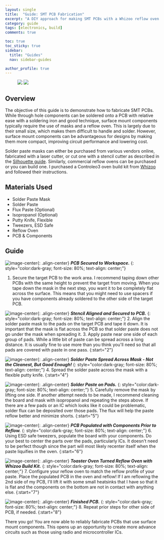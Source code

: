 ```yaml
---
layout: single
title:  "Guide: SMT PCB Fabrication"
excerpt: "A DIY approach for making SMT PCBs with a Whizoo reflow oven."
category: guide
tags: [electronics, build]
comments: true

toc: true
toc_sticky: true
sidebar:
  title: "Guides"
  nav: sidebar-guides

author_profile: true
---
```


<figure class="half">
    <a href="/assets/images/posts/Reflow/ReflowPCBBare.jpg"><img src="/assets/images/posts/Reflow/ReflowPCBBare.jpg"></a>
    <a href="/assets/images/posts/Reflow/R1_Front_Photo.jpg"><img src="/assets/images/posts/Reflow/R1_Front_Photo.jpg"></a>

</figure>

## Overview
The objective of this guide is to demonstrate how to fabricate SMT PCBs. While through hole components can be soldered onto a PCB with relative ease with a soldering iron and good technique, surface mount components typically require the use of masks and a reflow oven. This is largely due to their small size, which makes them difficult to handle and solder. However, surface mount components can be advantageous for designs by making them more compact, improving circuit performance and lowering cost.

Solder paste masks can either be purchased from various vendors online, fabricated with a laser cutter, or cut one with a stencil cutter as described in the [Silhouette guide](/guides/SilhouetteServer). Similarly, commercial reflow ovens can be purchased or you can build one. I purchased a Controleo3 oven build kit from [Whizoo](https://www.whizoo.com/buy) and followed their instructions.

## Materials Used

* Solder Paste Mask
* Solder Paste
* Flux Paste (Optional)
* Isopropanol (Optional)
* Putty Knife, Flexible
* Tweezers, ESD Safe
* Reflow Oven
* PCB & Components

## Guide

![image-center](/assets/images/posts/Reflow/ReflowPCBMount.jpg){: .align-center}
***PCB Secured to Workspace.***
{: style="color:dark-gray; font-size: 80%; text-align: center;"}

1. Secure the target PCB to the work area. I recommend taping down other PCBs with the same height to prevent the target from moving. When you tape down the mask in the next step, you want it to be completely flat across the surface. This means that you might need to use spacers if you have components already soldered to the other side of the target PCB.

![image-center](/assets/images/posts/Reflow/ReflowPCBStencil.jpg){: .align-center}
***Stencil Aligned and Secured to PCB.***
{: style="color:dark-gray; font-size: 80%; text-align: center;"}
2. Align the solder paste mask to the pads on the target PCB and tape it down. It is important that the mask is flat across the PCB so that solder paste does not go under the mask when spreading it.
3. Apply paste near one side of each group of pads. While a little bit of paste can be spread across a long distance. It is usually fine to use more than you think you'll need so that all pads are covered with paste in one pass.
{:start="2"}

![image-center](/assets/images/posts/Reflow/ReflowPCBSwipe.jpg){: .align-center}
***Solder Paste Spread Across Mask - Not the Cleanest, But Good Enough!***
{: style="color:dark-gray; font-size: 80%; text-align: center;"}
4. Spread the solder paste across the mask with a flexible putty knife.
{:start="4"}

![image-center](/assets/images/posts/Reflow/ReflowPCBPaste.jpg){: .align-center}
***Solder Paste on Pads.***
{: style="color:dark-gray; font-size: 80%; text-align: center;"}
5. Carefully remove the mask by lifting one side. If another attempt needs to be made, I recommend cleaning the board and mask with isopropanol and repeating the steps above. If there are a few pads or an IC which looks like it could be problematic, solder flux can be deposited over those pads. The flux will help the paste reflow better and minimize shorts.
{:start="5"}

![image-center](/assets/images/posts/Reflow/ReflowPCBPop.jpg){: .align-center}
***PCB Populated with Components Prior to Reflow.***
{: style="color:dark-gray; font-size: 80%; text-align: center;"}
6. Using ESD safe tweezers, populate the board with your components. Do your best to center the parts over the pads, particularly ICs. It doesn't need to be perfect though since the part will most likely recenter itself when the paste liquifies in the oven.
{:start="6"}

![image-center](/assets/images/posts/Reflow/ReflowOven.jpg){: .align-center}
***Toaster Oven Turned Reflow Oven with Whizoo Build Kit.***
{: style="color:dark-gray; font-size: 80%; text-align: center;"}
7. Configure your reflow oven to match the reflow profile of your paste. Place the populated PCB in the oven and reflow! If I am reflowing the 2nd side of my PCB, I'll lift it with some small heatsinks that I have so that it is flat and the components on the bottom are not in contact with anything else.
{:start="7"}

![image-center](/assets/images/posts/Reflow/R1_Front_Photo.jpg){: .align-center}
***Finished PCB.***
{: style="color:dark-gray; font-size: 80%; text-align: center;"}
8. Repeat prior steps for other side of PCB, if needed.
{:start="8"}

There you go! You are now able to reliably fabricate PCBs that use surface mount components. This opens up an opportunity to create more advance circuits such as those using radio and microcontroller ICs.
